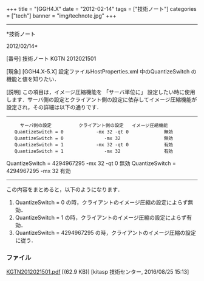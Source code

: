 ﻿+++
title = "[GGH4.X"
date = "2012-02-14"
tags = ["技術ノート"]
categories = ["tech"]
banner = "img/technote.jpg"
+++

-----------------------------------------------------------------------------------------------------------------------------

*技術ノート

2012/02/14*


[番号]
技術ノート KGTN 2012021501

[現象]
[GGH4.X-5.X] 設定ファイルHostProperties.xml 中のQuantizeSwitch
の機能と値を知りたい．

[説明]
この項目は，イメージ圧縮機能を 「サーバ単位に」
設定したい時に使用します．サーバ側の設定とクライアント側の設定に依存してイメージ圧縮機能が設定され，その詳細は以下の通りです．

  ----------------------------- ---------------------- ------------------
         サーバ側の設定          クライアント側の設定   イメージ圧縮機能
       QuantizeSwitch = 0            -mx 32 -qt 0             無効
       QuantizeSwitch = 0               -mx 32                無効
       QuantizeSwitch = 1            -mx 32 -qt 0             有効
       QuantizeSwitch = 1               -mx 32                有効
   QuantizeSwitch = 4294967295       -mx 32 -qt 0             無効
   QuantizeSwitch = 4294967295          -mx 32                有効
  ----------------------------- ---------------------- ------------------

この内容をまとめると，以下のようになります．

1) QuantizeSwitch = 0
の時，クライアントのイメージ圧縮の設定によらず無効．
2) QuantizeSwitch = 1
の時，クライアントのイメージ圧縮の設定によらず有効．
3) QuantizeSwitch = 4294967295
の時，クライアントのイメージ圧縮の設定に従う．


### ファイル

 
 


[KGTN2012021501.pdf](http://techreport.kitasp.net/attachments/download/2918/KGTN2012021501.pdf)
 [(62.9 KB)] [kitasp 技術センター, 2016/08/25
15:13]


 


 

